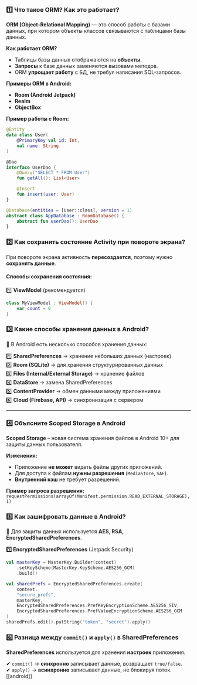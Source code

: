 ### **1️⃣ Что такое ORM? Как это работает?**

**ORM (Object-Relational Mapping)** — это способ работы с базами данных, при котором объекты классов связываются с таблицами базы данных.

**Как работает ORM?**

- Таблицы базы данных отображаются на **объекты**.
- **Запросы** к базе данных заменяются вызовами методов.
- ORM **упрощает работу** с БД, не требуя написания SQL-запросов.

**Примеры ORM в Android:**

- **Room (Android Jetpack)**
- **Realm**
- **ObjectBox**

**Пример работы с Room:**
```kotlin
@Entity
data class User(
    @PrimaryKey val id: Int,
    val name: String
)

@Dao
interface UserDao {
    @Query("SELECT * FROM User")
    fun getAll(): List<User>

    @Insert
    fun insert(user: User)
}

@Database(entities = [User::class], version = 1)
abstract class AppDatabase : RoomDatabase() {
    abstract fun userDao(): UserDao
}

```

### **2️⃣ Как сохранить состояние Activity при повороте экрана?**

При повороте экрана активность **пересоздается**, поэтому нужно **сохранять данные**.

#### **Способы сохранения состояния:**

1️⃣ **ViewModel** (рекомендуется)
```kotlin
class MyViewModel : ViewModel() {
    var count = 0
}
```

### **3️⃣ Какие способы хранения данных в Android?**

📌 В Android есть несколько способов хранения данных:

1️⃣ **SharedPreferences** → хранение небольших данных (настроек)  
2️⃣ **Room (SQLite)** → для хранения структурированных данных  
3️⃣ **Files (Internal/External Storage)** → хранение файлов  
4️⃣ **DataStore** → замена SharedPreferences  
5️⃣ **ContentProvider** → обмен данными между приложениями  
6️⃣ **Cloud (Firebase, API)** → синхронизация с сервером

---
### **4️⃣ Объясните Scoped Storage в Android**

**Scoped Storage** – новая система хранения файлов в Android 10+ для защиты данных пользователя.

**Изменения:**

- Приложение **не может** видеть файлы других приложений.
- Для доступа к файлам **нужны разрешения** (`MediaStore`, `SAF`).
- **Внутренний кэш** не требует разрешений.

**Пример запроса разрешения:**
`requestPermissions(arrayOf(Manifest.permission.READ_EXTERNAL_STORAGE), 1)`

### **5️⃣ Как зашифровать данные в Android?**

📌 Для защиты данных используется **AES, RSA, EncryptedSharedPreferences**.

**1️⃣ EncryptedSharedPreferences** (Jetpack Security)
```kotlin
val masterKey = MasterKey.Builder(context)
    .setKeyScheme(MasterKey.KeyScheme.AES256_GCM)
    .build()

val sharedPrefs = EncryptedSharedPreferences.create(
    context,
    "secure_prefs",
    masterKey,
    EncryptedSharedPreferences.PrefKeyEncryptionScheme.AES256_SIV,
    EncryptedSharedPreferences.PrefValueEncryptionScheme.AES256_GCM
)
sharedPrefs.edit().putString("token", "secret").apply()

```
### **6️⃣ Разница между `commit()` и `apply()` в SharedPreferences**

**SharedPreferences** используется для хранения **настроек** приложения.

✔ `commit()` → **синхронно** записывает данные, возвращает `true/false`.  
✔ `apply()` → **асинхронно** записывает данные, не блокируя поток.
[[android]]